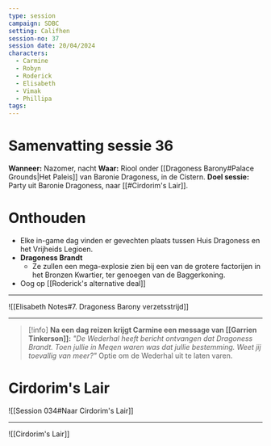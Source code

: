 ```yaml
---
type: session
campaign: SDBC
setting: Califhen
session-no: 37
session date: 20/04/2024
characters:
  - Carmine
  - Robyn
  - Roderick
  - Elisabeth
  - Vimak
  - Phillipa
tags:
---
```

# Samenvatting sessie 36
**Wanneer:** Nazomer, nacht
**Waar:** Riool onder [[Dragoness Barony#Palace Grounds|Het Paleis]] van Baronie Dragoness, in de Cistern. 
**Doel sessie:** Party uit Baronie Dragoness, naar [[#Cirdorim's Lair]].
# Onthouden
- Elke in-game dag vinden er gevechten plaats tussen Huis Dragoness en het Vrijheids Legioen.
- **Dragoness Brandt**
	- Ze zullen een mega-explosie zien bij een van de grotere factorijen in het Bronzen Kwartier, ter genoegen van de Baggerkoning.
- Oog op [[Roderick's alternative deal]]
***
![[Elisabeth Notes#7. Dragoness Barony verzetsstrijd]]
***

> [!info] 
> **Na een dag reizen krijgt Carmine een message van [[Garrien Tinkerson]]:** *"De Wederhal heeft bericht ontvangen dat Dragoness Brandt. Toen jullie in Meqen waren was dat jullie bestemming. Weet jij toevallig van meer?"*
> Optie om de Wederhal uit te laten varen.


# Cirdorim's Lair
![[Session 034#Naar Cirdorim's Lair]]
*** 

![[Cirdorim's Lair]]